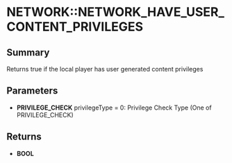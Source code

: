 # NETWORK::NETWORK_HAVE_USER_CONTENT_PRIVILEGES

## Summary
Returns true if the local player has user generated content privileges

## Parameters
* **PRIVILEGE_CHECK** privilegeType = 0: Privilege Check Type (One of PRIVILEGE_CHECK)

## Returns
* **BOOL**